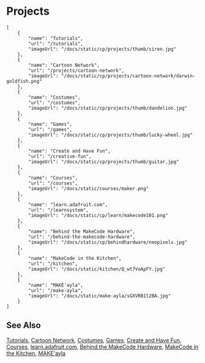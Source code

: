 # Projects

```codecard
[
    {
        "name": "Tutorials",
        "url": "/tutorials",
        "imageUrl": "/docs/static/cp/projects/thumb/siren.jpg"
    },
    {
        "name": "Cartoon Network",
        "url": "/projects/cartoon-network",
        "imageUrl": "/docs/static/cp/projects/cartoon-network/darwin-goldfish.png"
    },
    {
        "name": "Costumes",
        "url": "/costumes",
        "imageUrl": "/docs/static/cp/projects/thumb/dandelion.jpg"
    },
    {
        "name": "Games",
        "url": "/games",
        "imageUrl": "/docs/static/cp/projects/thumb/lucky-wheel.jpg"
    },
    {
        "name": "Create and Have Fun",
        "url": "/creative-fun",
        "imageUrl": "/docs/static/cp/projects/thumb/guitar.jpg"
    },
    {
        "name": "Courses",
        "url": "/courses",
        "imageUrl": "/docs/static/courses/maker.png"
    },
    {
        "name": "learn.adafruit.com",
        "url": "/learnsystem",
        "imageUrl": "/docs/static/cp/learn/makecode101.png"
    },
    {
        "name": "Behind the MakeCode Hardware",
        "url": "/behind-the-makecode-hardware",
        "imageUrl": "/docs/static/cp/behindhardware/neopixels.jpg"
    },
    {
        "name": "MakeCode in the Kitchen",
        "url": "/kitchen",
        "imageUrl": "/docs/static/kitchen/Q_wt7VoApFY.jpg"
    },
    {
        "name": "MAKE'ayla",
        "url": "/make-ayla",
        "imageUrl": "/docs/static/make-ayla/sGXVRB1l2BA.jpg"
    }
]
```

## See Also

[Tutorials](/tutorials),
[Cartoon Network](/projects/cartoon-network),
[Costumes](/costumes),
[Games](/games),
[Create and Have Fun](/creative-fun),
[Courses](/courses),
[learn.adafruit.com](/learnsystem),
[Behind the MakeCode Hardware](/behind-the-makecode-hardware),
[MakeCode in the Kitchen](/kitchen),
[MAKE'ayla](/make-ayla)

